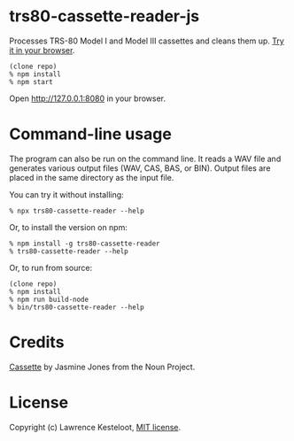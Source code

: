 # trs80-cassette-reader-js

Processes TRS-80 Model I and Model III cassettes and cleans them up.
[Try it in your browser](https://lkesteloot.github.io/trs80-cassette-reader-js/).

    (clone repo)
    % npm install
    % npm start

Open http://127.0.0.1:8080 in your browser.

# Command-line usage

The program can also be run on the command line. It reads a WAV file
and generates various output files (WAV, CAS, BAS, or BIN).
Output files are placed in the same directory as the input file.

You can try it without installing:

    % npx trs80-cassette-reader --help

Or, to install the version on npm:

    % npm install -g trs80-cassette-reader
    % trs80-cassette-reader --help

Or, to run from source:

    (clone repo)
    % npm install
    % npm run build-node
    % bin/trs80-cassette-reader --help

# Credits

[Cassette](https://thenounproject.com/term/cassette/13639/) by Jasmine Jones from the Noun Project.

# License

Copyright (c) Lawrence Kesteloot, [MIT license](LICENSE).

